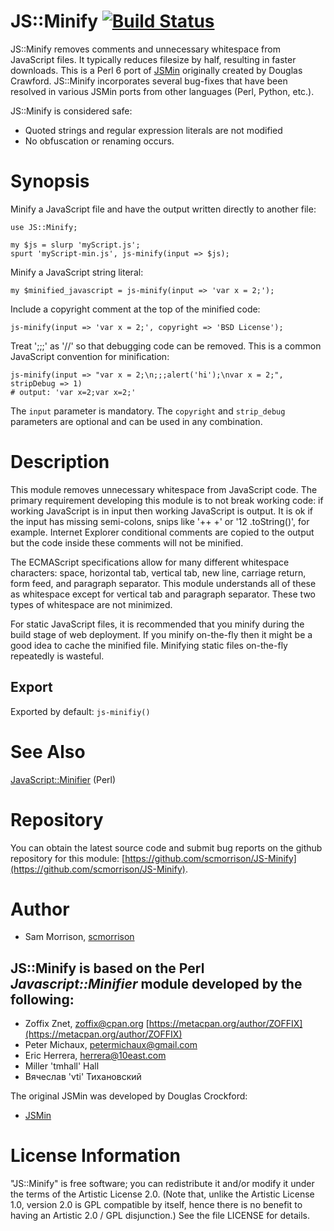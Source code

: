 # JS::Minify [![Build Status](https://travis-ci.org/scmorrison/JS-Minify.svg?branch=master)](https://travis-ci.org/scmorrison/JS-Minify)

JS::Minify removes comments and unnecessary whitespace from JavaScript files. It typically reduces filesize by half, resulting in faster downloads. This is a Perl 6 port of [JSMin](https://github.com/douglascrockford/JSMin) originally created by Douglas Crawford. JS::Minify incorporates several bug-fixes that have been resolved in various JSMin ports from other languages (Perl, Python, etc.).

JS::Minify is considered safe:

* Quoted strings and regular expression literals are not modified
* No obfuscation or renaming occurs.

# Synopsis

Minify a JavaScript file and have the output written directly to another file:

```perl6
use JS::Minify;

my $js = slurp 'myScript.js';
spurt 'myScript-min.js', js-minify(input => $js);
```

Minify a JavaScript string literal:

```perl6
my $minified_javascript = js-minify(input => 'var x = 2;');
```

Include a copyright comment at the top of the minified code:

```
js-minify(input => 'var x = 2;', copyright => 'BSD License');
```

Treat ';;;' as '//' so that debugging code can be removed. This is a common JavaScript convention for minification:

```perl6
js-minify(input => "var x = 2;\n;;;alert('hi');\nvar x = 2;", stripDebug => 1)
# output: 'var x=2;var x=2;'
```

The `input` parameter is mandatory. The `copyright` and `strip_debug` parameters are optional and can be used in any combination.

# Description

This module removes unnecessary whitespace from JavaScript code. The primary requirement developing this module is to not break working code: if working JavaScript is in input then working JavaScript is output. It is ok if the input has missing semi-colons, snips like '++ +' or '12 .toString()', for example. Internet Explorer conditional comments are copied to the output but the code inside these comments will not be minified.

The ECMAScript specifications allow for many different whitespace characters: space, horizontal tab, vertical tab, new line, carriage return, form feed, and paragraph separator. This module understands all of these as whitespace except for vertical tab and paragraph separator. These two types of whitespace are not minimized.

For static JavaScript files, it is recommended that you minify during the build stage of web deployment. If you minify on-the-fly then it might be a good idea to cache the minified file. Minifying static files on-the-fly repeatedly is wasteful.

## Export

Exported by default: `js-minifiy()`

# See Also

[JavaScript::Minifier](https://metacpan.org/pod/JavaScript::Minifier) (Perl)

# Repository

You can obtain the latest source code and submit bug reports on the github repository for this module:
[https://github.com/scmorrison/JS-Minify](https://github.com/scmorrison/JS-Minify).

# Author

* Sam Morrison, [scmorrison](https://github.com/scmorrison/)

## JS::Minify is based on the Perl *Javascript::Minifier* module developed by the following:

* Zoffix Znet, <zoffix@cpan.org> [https://metacpan.org/author/ZOFFIX](https://metacpan.org/author/ZOFFIX)
* Peter Michaux, <petermichaux@gmail.com>
* Eric Herrera, <herrera@10east.com>
* Miller 'tmhall' Hall
* Вячеслав 'vti' Тихановский

The original JSMin was developed by Douglas Crockford:

* [JSMin](https://github.com/douglascrockford/JSMin)

# License Information

"JS::Minify" is free software; you can redistribute it and/or modify it under the terms of the Artistic License 2.0. (Note that, unlike the Artistic License 1.0, version 2.0 is GPL compatible by itself, hence there is no benefit to having an Artistic 2.0 / GPL disjunction.) See the file LICENSE for details.

